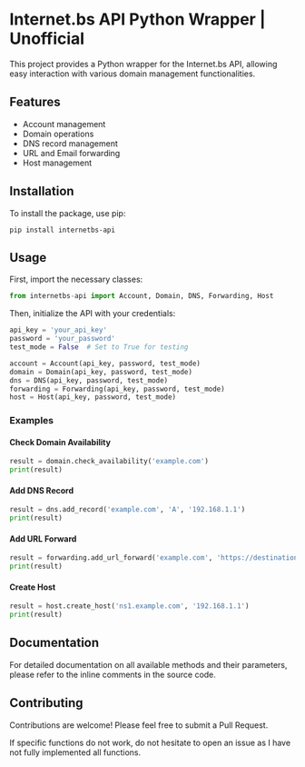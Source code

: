 # Internet.bs API Python Wrapper | Unofficial

This project provides a Python wrapper for the Internet.bs API, allowing easy interaction with various domain management functionalities.

## Features

- Account management
- Domain operations
- DNS record management
- URL and Email forwarding
- Host management

## Installation

To install the package, use pip:

```
pip install internetbs-api
```

## Usage

First, import the necessary classes:

```python
from internetbs-api import Account, Domain, DNS, Forwarding, Host
```

Then, initialize the API with your credentials:

```python
api_key = 'your_api_key'
password = 'your_password'
test_mode = False  # Set to True for testing

account = Account(api_key, password, test_mode)
domain = Domain(api_key, password, test_mode)
dns = DNS(api_key, password, test_mode)
forwarding = Forwarding(api_key, password, test_mode)
host = Host(api_key, password, test_mode)
```

### Examples

#### Check Domain Availability

```python
result = domain.check_availability('example.com')
print(result)
```

#### Add DNS Record

```python
result = dns.add_record('example.com', 'A', '192.168.1.1')
print(result)
```

#### Add URL Forward

```python
result = forwarding.add_url_forward('example.com', 'https://destination.com')
print(result)
```

#### Create Host

```python
result = host.create_host('ns1.example.com', '192.168.1.1')
print(result)
```

## Documentation

For detailed documentation on all available methods and their parameters, please refer to the inline comments in the source code.

## Contributing

Contributions are welcome! Please feel free to submit a Pull Request.

If specific functions do not work, do not hesitate to open an issue as I have not fully implemented all functions.
